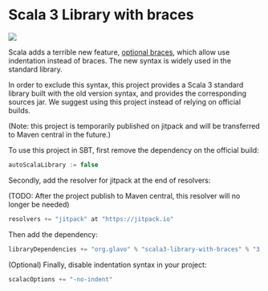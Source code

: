 # Scala 3 Library with braces

[![](https://jitpack.io/v/org.glavo/scala3-library-with-braces.svg)](https://jitpack.io/#org.glavo/scala3-library-with-braces)

Scala adds a terrible new feature, [optional braces](https://dotty.epfl.ch/docs/reference/other-new-features/indentation.html),
which allow use indentation instead of braces. The new syntax is widely used in the standard library.

In order to exclude this syntax, this project provides a Scala 3 standard library built with the old version syntax,
and provides the corresponding sources jar. We suggest using this project instead of relying on official builds.

(Note: this project is temporarily published on jitpack and will be transferred to Maven central in the future.)

To use this project in SBT, first remove the dependency on the official build:

```sbt
autoScalaLibrary := false
```

Secondly, add the resolver for jitpack at the end of resolvers:

(TODO: After the project publish to Maven central, this resolver will no longer be needed)

```sbt
resolvers += "jitpack" at "https://jitpack.io"
```

Then add the dependency:

```sbt
libraryDependencies += "org.glavo" % "scala3-library-with-braces" % "3.0.0-RC3-4"
```

(Optional) Finally, disable indentation syntax in your project:
```sbt
scalacOptions += "-no-indent"
```

